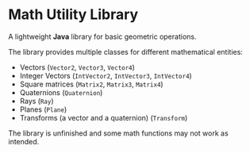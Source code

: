 # Math Utility Library

A lightweight **Java** library for basic geometric operations.

The library provides multiple classes for different mathematical entities:

- Vectors (`Vector2`, `Vector3`, `Vector4`)
- Integer Vectors (`IntVector2`, `IntVector3`, `IntVector4`)
- Square matrices (`Matrix2`, `Matrix3`, `Matrix4`)
- Quaternions (`Quaternion`)
- Rays (`Ray`)
- Planes (`Plane`)
- Transforms (a vector and a quaternion) (`Transform`)

The library is unfinished and some math functions may not work as intended.